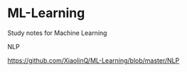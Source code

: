# ML-Learning
Study notes for Machine Learning

NLP

https://github.com/XiaolinQ/ML-Learning/blob/master/NLP
